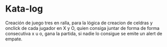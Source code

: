 # Kata-log
Creación de juego tres en ralla, para la lógica de creacion de celdras y onclick de cada jugador en X y O, quien consiga juntar de forma
de forma consecutiva x u o, gana la partida, si nadie lo consigue se emite un alert de empate.